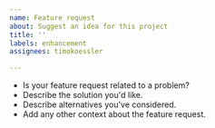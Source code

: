 ```yaml
---
name: Feature request
about: Suggest an idea for this project
title: ''
labels: enhancement
assignees: timokoessler

---
```


- Is your feature request related to a problem?
- Describe the solution you'd like.
- Describe alternatives you've considered.
- Add any other context about the feature request.
